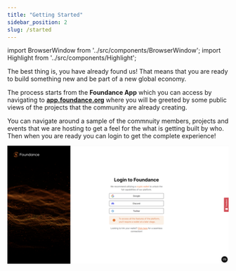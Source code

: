 ```yaml
---
title: "Getting Started"
sidebar_position: 2
slug: /started
---
```


import BrowserWindow from '../src/components/BrowserWindow';
import Highlight from '../src/components/Highlight';

The best thing is, you have already found us! That means that you are ready to build something new and be part of a new global economy.

The process starts from the **Foundance App** which you can access by navigating to **[app.foundance.org](https://app.foundance.org)** where you will be greeted by some public views of the projects that the community are already creating.

You can navigate around a sample of the commnuity members, projects and events that we are hosting to get a feel for the what is getting built by who. Then when you are ready you can login to get the complete experience!

<BrowserWindow url="https://app.foundance.org/authentication">

![Connecting Wallet](/img/0-logging-in.png "Onboarding")
</BrowserWindow>
